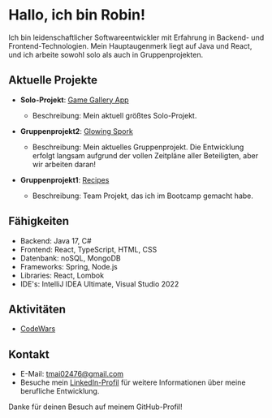 # Hallo, ich bin Robin!




Ich bin leidenschaftlicher Softwareentwickler mit Erfahrung in Backend- und Frontend-Technologien. Mein Hauptaugenmerk liegt auf Java und React, und ich arbeite sowohl solo als auch in Gruppenprojekten.

## Aktuelle Projekte
- **Solo-Projekt**: [Game Gallery App](https://github.com/CodingRobIT/Digitales-Gesellenstueck)
  - Beschreibung: Mein aktuell größtes Solo-Projekt.
  
- **Gruppenprojekt2**: [Glowing Spork](https://github.com/CodingRobIT/glowing-spork)
  - Beschreibung: Mein aktuelles Gruppenprojekt. Die Entwicklung erfolgt langsam aufgrund der vollen Zeitpläne aller Beteiligten, aber wir arbeiten daran!
- **Gruppenprojekt1**: [Recipes](https://github.com/neuefische/hh-java-23-1-teamproject-recipes-2)
  - Beschreibung: Team Projekt, das ich im Bootcamp gemacht habe. 

## Fähigkeiten
- Backend: Java 17, C#
- Frontend: React, TypeScript, HTML, CSS
- Datenbank: noSQL, MongoDB
- Frameworks: Spring, Node.js
- Libraries: React, Lombok
- IDE's: IntelliJ IDEA Ultimate, Visual Studio 2022
  
## Aktivitäten
- [CodeWars](https://www.codewars.com/users/Hyoto1507)

## Kontakt
- E-Mail: [tmai02476@gmail.com](mailto:tmai02476@gmail.com)
- Besuche mein [LinkedIn-Profil](https://www.linkedin.com/in/robin-s-838230216/) für weitere Informationen über meine berufliche Entwicklung.

Danke für deinen Besuch auf meinem GitHub-Profil!

